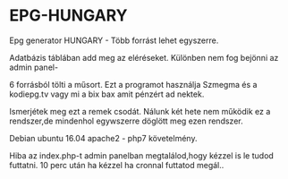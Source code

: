 # EPG-HUNGARY
Epg generator HUNGARY - Több forrást lehet egyszerre.


Adatbázis táblában add meg az eléréseket. Különben nem fog bejönni az admin panel-

6 forrásból tölti a műsort. Ezt a programot használja Szmegma és a kodiepg.tv vagy mi a bix bax amit pénzért ad nektek.

Ismerjétek meg ezt a remek csodát. Nálunk két hete nem működik ez a rendszer,de mindenhol egywszerre döglött meg ezen rendszer.

Debian ubuntu 16.04 apache2 - php7 követelmény. 

Hiba az index.php-t admin panelban megtalálod,hogy kézzel is le tudod futtatni. 10 perc után ha kézzel ha cronnal futtatod megál..

